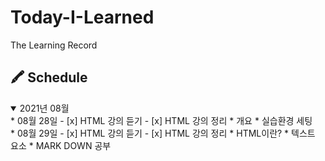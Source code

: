 # Today-I-Learned

The Learning Record

## 🖍 Schedule

<details open>
  <summary>2021년 08월</summary>
  * 08월 28일
    - [x] HTML 강의 듣기
    - [x] HTML 강의 정리 
      * 개요
      * 실습환경 세팅
  <br>
  * 08월 29일
    - [x] HTML 강의 듣기
    - [x] HTML 강의 정리 
      * HTML이란?
      * 텍스트 요소
      * MARK DOWN 공부
  <br>
</details>
